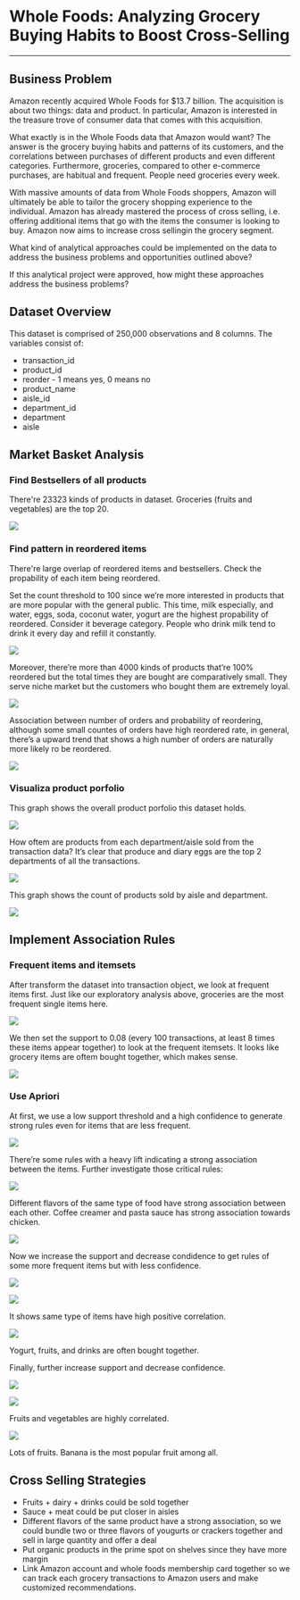 # Whole Foods: Analyzing Grocery Buying Habits to Boost Cross-Selling
----

## Business Problem

Amazon recently acquired Whole Foods for $13.7 billion. The acquisition is about two things: data and product. In particular, Amazon is interested in the treasure trove of consumer data that comes with this acquisition.

What exactly is in the Whole Foods data that Amazon would want? The answer is the grocery buying habits and patterns of its customers, and the correlations between purchases of different products and even different categories. Furthermore, groceries, compared to other e-commerce purchases, are habitual and frequent. People need groceries every week.

With massive amounts of data from Whole Foods shoppers, Amazon will ultimately be able to tailor the grocery shopping experience to the individual. Amazon has already mastered the process of cross selling, i.e. offering additional items that go with the items the consumer is looking to buy. Amazon now aims to increase cross sellingin the grocery segment.

What kind of analytical approaches could be implemented on the data to address the business problems and opportunities outlined above?

If this analytical project were approved, how might these approaches address the business problems?

## Dataset Overview

This dataset is comprised of 250,000 observations and 8 columns. The variables consist of:

- transaction_id
- product_id
- reorder - 1 means yes, 0 means no
- product_name
- aisle_id
- department_id
- department
- aisle

## Market Basket Analysis

### Find Bestsellers of all products

There're 23323 kinds of products in dataset. Groceries (fruits and vegetables) are the top 20.

![](https://github.com/chunziwang/whole-foods-market-basket-analysis/blob/master/figs/1.png)

### Find pattern in reordered items

There're large overlap of reordered items and bestsellers. Check the propability of each item being reordered.

Set the count threshold to 100 since we’re more interested in products that are more popular with the general public. This time, milk especially, and water, eggs, soda, coconut water, yogurt are the highest propability of reordered. Consider it beverage category. People who drink milk tend to drink it every day and refill it constantly.

![](https://github.com/chunziwang/whole-foods-market-basket-analysis/blob/master/figs/2.png)

Moreover, there’re more than 4000 kinds of products that’re 100% reordered but the total times they are bought are comparatively small. They serve niche market but the customers who bought them are extremely loyal.

![](https://github.com/chunziwang/whole-foods-market-basket-analysis/blob/master/figs/3.png)

Association between number of orders and probability of reordering, although some small countes of orders have high reordered rate, in general, there’s a upward trend that shows a high number of orders are naturally more likely ro be reordered.

![](https://github.com/chunziwang/whole-foods-market-basket-analysis/blob/master/figs/4.png)

### Visualiza product porfolio

This graph shows the overall product porfolio this dataset holds.

![](https://github.com/chunziwang/whole-foods-market-basket-analysis/blob/master/figs/5.png)

How oftem are products from each department/aisle sold from the transaction data? It’s clear that produce and diary eggs are the top 2 departments of all the transactions.

![](https://github.com/chunziwang/whole-foods-market-basket-analysis/blob/master/figs/6.png)

This graph shows the count of products sold by aisle and department.

![](https://github.com/chunziwang/whole-foods-market-basket-analysis/blob/master/figs/7.png)

## Implement Association Rules

### Frequent items and itemsets

After transform the dataset into transaction object, we look at frequent items first.
Just like our exploratory analysis above, groceries are the most frequent single items here.

![](https://github.com/chunziwang/whole-foods-market-basket-analysis/blob/master/figs/8.png)

We then set the support to 0.08 (every 100 transactions, at least 8 times these items appear together) to look at the frequent itemsets. It looks like grocery items are oftem bought together, which makes sense.

![](https://github.com/chunziwang/whole-foods-market-basket-analysis/blob/master/figs/9.png)

### Use Apriori

At first, we use a low support threshold and a high confidence to generate strong rules even for items that are less frequent.

![](https://github.com/chunziwang/whole-foods-market-basket-analysis/blob/master/figs/10.png)

There’re some rules with a heavy lift indicating a strong association between the items. Further investigate those critical rules:

![](https://github.com/chunziwang/whole-foods-market-basket-analysis/blob/master/figs/11.png)

Different flavors of the same type of food have strong association between each other. Coffee creamer and pasta sauce has strong association towards chicken.

![](https://github.com/chunziwang/whole-foods-market-basket-analysis/blob/master/figs/12.png)

Now we increase the support and decrease condidence to get rules of some more frequent items but with less confidence.

![](https://github.com/chunziwang/whole-foods-market-basket-analysis/blob/master/figs/13.png)

![](https://github.com/chunziwang/whole-foods-market-basket-analysis/blob/master/figs/14.png)

It shows same type of items have high positive correlation.

![](https://github.com/chunziwang/whole-foods-market-basket-analysis/blob/master/figs/15.png)

Yogurt, fruits, and drinks are often bought together.

Finally, further increase support and decrease confidence.

![](https://github.com/chunziwang/whole-foods-market-basket-analysis/blob/master/figs/16.png)

![](https://github.com/chunziwang/whole-foods-market-basket-analysis/blob/master/figs/17.png)

Fruits and vegetables are highly correlated.

![](https://github.com/chunziwang/whole-foods-market-basket-analysis/blob/master/figs/18.png)

Lots of fruits. Banana is the most popular fruit among all.

## Cross Selling Strategies

+ Fruits + dairy + drinks could be sold together
+ Sauce + meat could be put closer in aisles
+ Different flavors of the same product have a strong association, so we could bundle two or three flavors of yougurts or crackers together and sell in large quantity and offer a deal
+ Put organic products in the prime spot on shelves since they have more margin
+ Link Amazon account and whole foods membership card together so we can track each grocery transactions to Amazon users and make customized recommendations.


